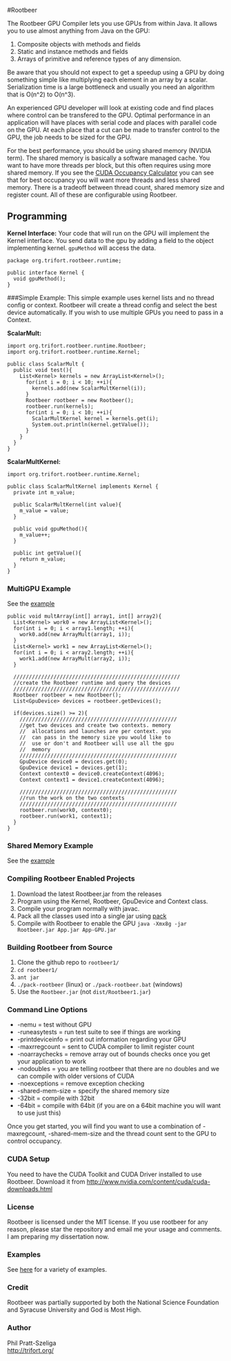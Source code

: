 #Rootbeer

The Rootbeer GPU Compiler lets you use GPUs from within Java. It allows you to use almost anything from Java on the GPU:

  1. Composite objects with methods and fields
  2. Static and instance methods and fields
  3. Arrays of primitive and reference types of any dimension.

Be aware that you should not expect to get a speedup using a GPU by doing something simple
like multiplying each element in an array by a scalar. Serialization time is a large bottleneck
and usually you need an algorithm that is O(n^2) to O(n^3).

An experienced GPU developer will look at existing code and find places where control can 
be transfered to the GPU. Optimal performance in an application will have places with serial
code and places with parallel code on the GPU. At each place that a cut can be made to transfer
control to the GPU, the job needs to be sized for the GPU.

For the best performance, you should be using shared memory (NVIDIA term). The shared memory is
basically a software managed cache. You want to have more threads per block, but this often
requires using more shared memory. If you see the [CUDA Occupancy Calculator](http://developer.download.nvidia.com/compute/cuda/CUDA_Occupancy_calculator.xls) you can see
that for best occupancy you will want more threads and less shared memory. There is a tradeoff 
between thread count, shared memory size and register count. All of these are configurable
using Rootbeer.

## Programming  
<b>Kernel Interface:</b> Your code that will run on the GPU will implement the Kernel interface.
You send data to the gpu by adding a field to the object implementing kernel. `gpuMethod` will access the data.

    package org.trifort.rootbeer.runtime;
    
    public interface Kernel {
      void gpuMethod();
    }
    
###Simple Example:
This simple example uses kernel lists and no thread config or context. Rootbeer will create a thread config and select the best device automatically. If you wish to use multiple GPUs you need to pass in a Context.

<b>ScalarMult:</b>

    import org.trifort.rootbeer.runtime.Rootbeer;
    import org.trifort.rootbeer.runtime.Kernel;
    
    public class ScalarMult {
      public void test(){
        List<Kernel> kernels = new ArrayList<Kernel>();
          for(int i = 0; i < 10; ++i){
            kernels.add(new ScalarMultKernel(i));
          }
          Rootbeer rootbeer = new Rootbeer();
          rootbeer.run(kernels);
          for(int i = 0; i < 10; ++i){
            ScalarMultKernel kernel = kernels.get(i);
            System.out.println(kernel.getValue());
          }
        }
      }
    }
    
<b>ScalarMultKernel:</b>

    import org.trifort.rootbeer.runtime.Kernel;
    
    public class ScalarMultKernel implements Kernel {
      private int m_value;
        
      public ScalarMultKernel(int value){
        m_value = value;
      }
        
      public void gpuMethod(){
        m_value++;
      }
        
      public int getValue(){
        return m_value;
      }
    }

### MultiGPU Example
See the [example](https://github.com/pcpratts/rootbeer1/tree/master/examples/MultiGpu)

    public void multArray(int[] array1, int[] array2){
      List<Kernel> work0 = new ArrayList<Kernel>();
      for(int i = 0; i < array1.length; ++i){
        work0.add(new ArrayMult(array1, i));
      }
      List<Kernel> work1 = new ArrayList<Kernel>();
      for(int i = 0; i < array2.length; ++i){
        work1.add(new ArrayMult(array2, i));
      }

      //////////////////////////////////////////////////////
      //create the Rootbeer runtime and query the devices
      //////////////////////////////////////////////////////
      Rootbeer rootbeer = new Rootbeer();
      List<GpuDevice> devices = rootbeer.getDevices();

      if(devices.size() >= 2){
        ///////////////////////////////////////////////////
        //get two devices and create two contexts. memory
        //  allocations and launches are per context. you
        //  can pass in the memory size you would like to
        //  use or don't and Rootbeer will use all the gpu
        //  memory
        ///////////////////////////////////////////////////
        GpuDevice device0 = devices.get(0);
        GpuDevice device1 = devices.get(1); 
        Context context0 = device0.createContext(4096);
        Context context1 = device1.createContext(4096);

        ///////////////////////////////////////////////////
        //run the work on the two contexts
        ///////////////////////////////////////////////////
        rootbeer.run(work0, context0);
        rootbeer.run(work1, context1);
      } 
    }

### Shared Memory Example
See the [example](https://github.com/pcpratts/rootbeer1/tree/master/gtc2013/Matrix)

### Compiling Rootbeer Enabled Projects
1. Download the latest Rootbeer.jar from the releases
2. Program using the Kernel, Rootbeer, GpuDevice and Context class.
3. Compile your program normally with javac.
4. Pack all the classes used into a single jar using [pack](https://github.com/pcpratts/pack/)
5. Compile with Rootbeer to enable the GPU
   `java -Xmx8g -jar Rootbeer.jar App.jar App-GPU.jar`

### Building Rootbeer from Source

1. Clone the github repo to `rootbeer1/`
2. `cd rootbeer1/`
3. `ant jar`
4. `./pack-rootbeer` (linux) or `./pack-rootbeer.bat` (windows)
5. Use the `Rootbeer.jar` (not `dist/Rootbeer1.jar`)

### Command Line Options

* -nemu = test without GPU
* -runeasytests = run test suite to see if things are working
* -printdeviceinfo = print out information regarding your GPU
* -maxrregcount = sent to CUDA compiler to limit register count
* -noarraychecks = remove array out of bounds checks once you get your application to work
* -nodoubles = you are telling rootbeer that there are no doubles and we can compile with older versions of CUDA
* -noexceptions = remove exception checking
* -shared-mem-size = specify the shared memory size
* -32bit = compile with 32bit
* -64bit = compile with 64bit (if you are on a 64bit machine you will want to use just this)

Once you get started, you will find you want to use a combination of -maxregcount, -shared-mem-size and the thread count sent to the GPU to control occupancy.

### CUDA Setup

You need to have the CUDA Toolkit and CUDA Driver installed to use Rootbeer.
Download it from http://www.nvidia.com/content/cuda/cuda-downloads.html

### License

Rootbeer is licensed under the MIT license. If you use rootbeer for any reason, please
star the repository and email me your usage and comments. I am preparing my dissertation
now.

### Examples

See [here](https://github.com/pcpratts/rootbeer1/tree/master/examples) for a variety of
examples.

### Credit

Rootbeer was partially supported by both the National Science Foundation and
Syracuse University and God is Most High.

### Author

Phil Pratt-Szeliga  
http://trifort.org/

